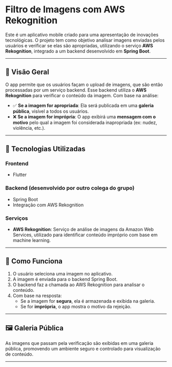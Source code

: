 # Filtro de Imagens com AWS Rekognition

Este é um aplicativo mobile criado para uma apresentação de inovações tecnológicas. O projeto tem como objetivo analisar imagens enviadas pelos usuários e verificar se elas são apropriadas, utilizando o serviço **AWS Rekognition**, integrado a um backend desenvolvido em **Spring Boot**.

---

## 📱 Visão Geral

O app permite que os usuários façam o upload de imagens, que são então processadas por um serviço backend. Esse backend utiliza o **AWS Rekognition** para verificar o conteúdo da imagem. Com base na análise:

- ✅ **Se a imagem for apropriada**: Ela será publicada em uma **galeria pública**, visível a todos os usuários.
- ❌ **Se a imagem for imprópria**: O app exibirá uma **mensagem com o motivo** pelo qual a imagem foi considerada inapropriada (ex: nudez, violência, etc.).

---

## 🧠 Tecnologias Utilizadas

### Frontend
- Flutter

### Backend (desenvolvido por outro colega do grupo)
- Spring Boot
- Integração com AWS Rekognition

### Serviços
- **AWS Rekognition**: Serviço de análise de imagens da Amazon Web Services, utilizado para identificar conteúdo impróprio com base em machine learning.

---

## 🚀 Como Funciona

1. O usuário seleciona uma imagem no aplicativo.
2. A imagem é enviada para o backend Spring Boot.
3. O backend faz a chamada ao AWS Rekognition para analisar o conteúdo.
4. Com base na resposta:
   - Se a imagem for **segura**, ela é armazenada e exibida na galeria.
   - Se for **imprópria**, o app mostra o motivo da rejeição.

---

## 🖼️ Galeria Pública

As imagens que passam pela verificação são exibidas em uma galeria pública, promovendo um ambiente seguro e controlado para visualização de conteúdo.

---
